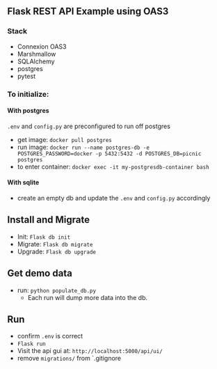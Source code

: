 ## Flask REST API Example using OAS3

### Stack

- Connexion OAS3
- Marshmallow
- SQLAlchemy
- postgres
- pytest

### To initialize:

#### With postgres

`.env` and `config.py` are preconfigured to run off postgres

- get image: `docker pull postgres`
- run image: `docker run --name postgres-db -e POSTGRES_PASSWORD=docker -p 5432:5432 -d POSTGRES_DB=picnic postgres`
- to enter container: `docker exec -it my-postgresdb-container bash`

#### With sqlite

- create an empty db and update the `.env` and `config.py` accordingly

## Install and Migrate

- Init: `Flask db init`
- Migrate: `Flask db migrate`
- Upgrade: `Flask db upgrade`

## Get demo data

- run: `python populate_db.py`
  - Each run will dump more data into the db.

## Run

- confirm `.env` is correct
- `Flask run`
- Visit the api gui at: `http://localhost:5000/api/ui/`
- remove `migrations/` from `.gitignore
